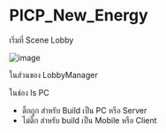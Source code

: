 # PICP_New_Energy

เริ่มที่ Scene Lobby

![image](https://user-images.githubusercontent.com/88316947/237020708-cdaeb93d-2f6a-43a0-bc45-7db834e39a8d.png)

ในส่วนของ LobbyManager

ในช่อง Is PC 
- ติ๊กถูก สำหรับ Build เป็น PC หรือ Server
- ไม่ติ๊ก สำหรับ build เป็น Mobile หรือ Client
